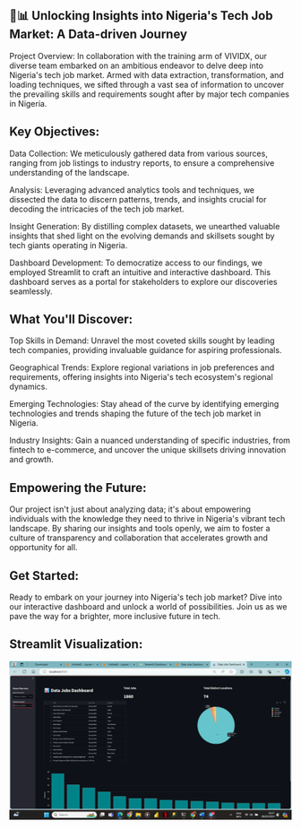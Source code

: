 ## 🚀📊 Unlocking Insights into Nigeria's Tech Job Market: A Data-driven Journey

Project Overview:
In collaboration with the training arm of VIVIDX, our diverse team embarked on an ambitious endeavor to delve deep into Nigeria's tech job market. Armed with data extraction, transformation, and loading techniques, we sifted through a vast sea of information to uncover the prevailing skills and requirements sought after by major tech companies in Nigeria.

## Key Objectives:

Data Collection: We meticulously gathered data from various sources, ranging from job listings to industry reports, to ensure a comprehensive understanding of the landscape.

Analysis: Leveraging advanced analytics tools and techniques, we dissected the data to discern patterns, trends, and insights crucial for decoding the intricacies of the tech job market.

Insight Generation: By distilling complex datasets, we unearthed valuable insights that shed light on the evolving demands and skillsets sought by tech giants operating in Nigeria.

Dashboard Development: To democratize access to our findings, we employed Streamlit to craft an intuitive and interactive dashboard. This dashboard serves as a portal for stakeholders to explore our discoveries seamlessly.

## What You'll Discover:

Top Skills in Demand: Unravel the most coveted skills sought by leading tech companies, providing invaluable guidance for aspiring professionals.

Geographical Trends: Explore regional variations in job preferences and requirements, offering insights into Nigeria's tech ecosystem's regional dynamics.

Emerging Technologies: Stay ahead of the curve by identifying emerging technologies and trends shaping the future of the tech job market in Nigeria.

Industry Insights: Gain a nuanced understanding of specific industries, from fintech to e-commerce, and uncover the unique skillsets driving innovation and growth.

## Empowering the Future:

Our project isn't just about analyzing data; it's about empowering individuals with the knowledge they need to thrive in Nigeria's vibrant tech landscape. By sharing our insights and tools openly, we aim to foster a culture of transparency and collaboration that accelerates growth and opportunity for all.

## Get Started:
Ready to embark on your journey into Nigeria's tech job market? Dive into our interactive dashboard and unlock a world of possibilities. Join us as we pave the way for a brighter, more inclusive future in tech.

## Streamlit Visualization:
![Header](https://github.com/ruggedx220/VividX-ETL-Project-for-Data-Jobs-in-Nigeria-/blob/main/Screenshot%20(82).png) 
